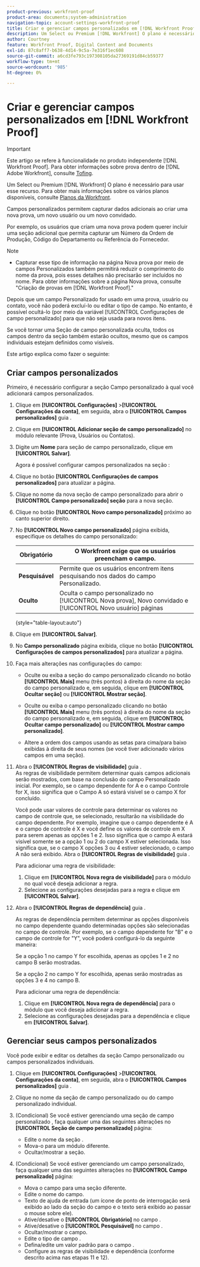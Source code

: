 ```yaml
---
product-previous: workfront-proof
product-area: documents;system-administration
navigation-topic: account-settings-workfront-proof
title: Criar e gerenciar campos personalizados em [!DNL Workfront Proof]
description: Um Select ou Premium [!DNL Workfront] O plano é necessário para usar esse recurso. Para obter mais informações sobre os vários planos disponíveis, consulte Planos do Workfront.
author: Courtney
feature: Workfront Proof, Digital Content and Documents
exl-id: 87c8aff7-b638-4d14-9c5a-7e316f1ec608
source-git-commit: a6cd3fe793c197308105da27369191d84cb59377
workflow-type: tm+mt
source-wordcount: '985'
ht-degree: 0%

---
```


# Criar e gerenciar campos personalizados em [!DNL Workfront Proof]

>[!IMPORTANT]
>
>Este artigo se refere à funcionalidade no produto independente [!DNL Workfront Proof]. Para obter informações sobre prova dentro de [!DNL Adobe Workfront], consulte [Tofing](../../../review-and-approve-work/proofing/proofing.md).

Um Select ou Premium [!DNL Workfront] O plano é necessário para usar esse recurso. Para obter mais informações sobre os vários planos disponíveis, consulte [Planos da Workfront](https://www.workfront.com/plans).

Campos personalizados permitem capturar dados adicionais ao criar uma nova prova, um novo usuário ou um novo convidado.

Por exemplo, os usuários que criam uma nova prova podem querer incluir uma seção adicional que permita capturar um Número da Ordem de Produção, Código do Departamento ou Referência do Fornecedor.

>[!NOTE]
>
>* Capturar esse tipo de informação na página Nova prova por meio de campos Personalizados também permitirá reduzir o comprimento do nome da prova, pois esses detalhes não precisarão ser incluídos no nome. Para obter informações sobre a página Nova prova, consulte &quot;Criação de provas em [!DNL Workfront Proof].&quot;
>
>Depois que um campo Personalizado for usado em uma prova, usuário ou contato, você não poderá excluí-lo ou editar o tipo de campo. No entanto, é possível ocultá-lo (por meio da variável [!UICONTROL Configurações de campo personalizado] para que não seja usada para novos itens.
>
>Se você tornar uma Seção de campo personalizada oculta, todos os campos dentro da seção também estarão ocultos, mesmo que os campos individuais estejam definidos como visíveis.

Este artigo explica como fazer o seguinte:

## Criar campos personalizados

Primeiro, é necessário configurar a seção Campo personalizado à qual você adicionará campos personalizados.

1. Clique em **[!UICONTROL Configurações]** >**[!UICONTROL Configurações da conta]**, em seguida, abra o **[!UICONTROL Campos personalizados]** guia .

1. Clique em **[!UICONTROL Adicionar seção de campo personalizado]** no módulo relevante (Prova, Usuários ou Contatos).
1. Digite um **Nome** para seção de campo personalizado, clique em **[!UICONTROL Salvar]**.

   Agora é possível configurar campos personalizados na seção :

1. Clique no botão **[!UICONTROL Configurações de campos personalizados]** para atualizar a página.
1. Clique no nome da nova seção de campo personalizado para abrir o **[!UICONTROL Campo personalizado] seção** para a nova seção.
1. Clique no botão **[!UICONTROL Novo campo personalizado]** próximo ao canto superior direito.
1. No **[!UICONTROL Novo campo personalizado]** página exibida, especifique os detalhes do campo personalizado:

   | **Obrigatório** | O Workfront exige que os usuários preencham o campo. |
   |---|---|
   | **Pesquisável** | Permite que os usuários encontrem itens pesquisando nos dados do campo Personalizado. |
   | **Oculto** | Oculta o campo personalizado no [!UICONTROL Nova prova], Novo convidado e [!UICONTROL Novo usuário] páginas |

   {style="table-layout:auto"}

1. Clique em **[!UICONTROL Salvar]**.
1. No **Campo personalizado** página exibida, clique no botão **[!UICONTROL Configurações de campos personalizados]** para atualizar a página.

1. Faça mais alterações nas configurações do campo:

   * Oculte ou exiba a seção do campo personalizado clicando no botão **[!UICONTROL Mais]** menu (três pontos) à direita do nome da seção do campo personalizado e, em seguida, clique em **[!UICONTROL Ocultar seção]** ou **[!UICONTROL Mostrar seção]**.

   * Oculte ou exiba o campo personalizado clicando no botão **[!UICONTROL Mais]** menu (três pontos) à direita do nome da seção do campo personalizado e, em seguida, clique em **[!UICONTROL Ocultar campo personalizado]** ou **[!UICONTROL Mostrar campo personalizado]**.

   * Altere a ordem dos campos usando as setas para cima/para baixo exibidas à direita de seus nomes (se você tiver adicionado vários campos em uma seção).

1. Abra o **[!UICONTROL Regras de visibilidade]** guia .\
   As regras de visibilidade permitem determinar quais campos adicionais serão mostrados, com base na conclusão do campo Personalizado inicial. Por exemplo, se o campo dependente for A e o campo Controle for X, isso significa que o Campo A só estará visível se o campo X for concluído.

   Você pode usar valores de controle para determinar os valores no campo de controle que, se selecionado, resultarão na visibilidade do campo dependente. Por exemplo, imagine que o campo dependente é A e o campo de controle é X e você define os valores de controle em X para serem apenas as opções 1 e 2. Isso significa que o campo A estará visível somente se a opção 1 ou 2 do campo X estiver selecionada. Isso significa que, se o campo X opções 3 ou 4 estiver selecionado, o campo A não será exibido. Abra o **[!UICONTROL Regras de visibilidade]** guia .

   Para adicionar uma regra de visibilidade:

   1. Clique em **[!UICONTROL Nova regra de visibilidade]** para o módulo no qual você deseja adicionar a regra.
   1. Selecione as configurações desejadas para a regra e clique em **[!UICONTROL Salvar]**.

1. Abra o **[!UICONTROL Regras de dependência]** guia .

   As regras de dependência permitem determinar as opções disponíveis no campo dependente quando determinadas opções são selecionadas no campo de controle. Por exemplo, se o campo dependente for &quot;B&quot; e o campo de controle for &quot;Y&quot;, você poderá configurá-lo da seguinte maneira:

   Se a opção 1 no campo Y for escolhida, apenas as opções 1 e 2 no campo B serão mostradas.

   Se a opção 2 no campo Y for escolhida, apenas serão mostradas as opções 3 e 4 no campo B.

   Para adicionar uma regra de dependência:

   1. Clique em **[!UICONTROL Nova regra de dependência]** para o módulo que você deseja adicionar a regra.
   1. Selecione as configurações desejadas para a dependência e clique em **[!UICONTROL Salvar]**.

## Gerenciar seus campos personalizados

Você pode exibir e editar os detalhes da seção Campo personalizado ou campos personalizados individuais.

1. Clique em **[!UICONTROL Configurações]** >**[!UICONTROL Configurações da conta]**, em seguida, abra o **[!UICONTROL Campos personalizados]** guia .

1. Clique no nome da seção de campo personalizado ou do campo personalizado individual.
1. (Condicional) Se você estiver gerenciando uma seção de campo personalizado , faça qualquer uma das seguintes alterações no **[!UICONTROL Seção de campo personalizado]** página:

   * Edite o nome da seção .
   * Mova-o para um módulo diferente.
   * Ocultar/mostrar a seção.

1. (Condicional) Se você estiver gerenciando um campo personalizado, faça qualquer uma das seguintes alterações no **[!UICONTROL Campo personalizado]** página:

   * Mova o campo para uma seção diferente.
   * Edite o nome do campo.
   * Texto de ajuda de entrada (um ícone de ponto de interrogação será exibido ao lado da seção do campo e o texto será exibido ao passar o mouse sobre ele).
   * Ative/desative o **[!UICONTROL Obrigatório]** no campo .
   * Ative/desative o **[!UICONTROL Pesquisável]** no campo .
   * Ocultar/mostrar o campo.
   * Edite o tipo de campo .
   * Defina/edite um valor padrão para o campo .
   * Configure as regras de visibilidade e dependência (conforme descrito acima nas etapas 11 e 12).
